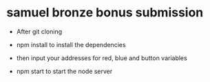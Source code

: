 # samuel bronze bonus submission

- After git cloning

- npm install to install the dependencies

- then input your addresses for red, blue and button variables

- npm start to start the node server 



